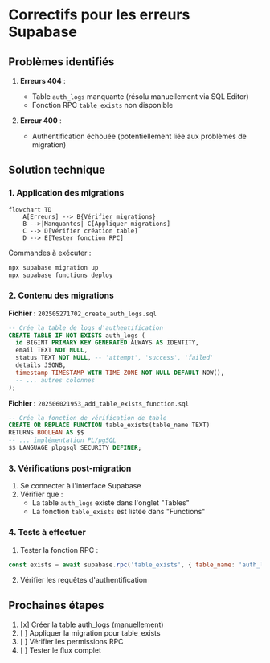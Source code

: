 # Correctifs pour les erreurs Supabase

## Problèmes identifiés
1. **Erreurs 404** :
   - Table `auth_logs` manquante (résolu manuellement via SQL Editor)
   - Fonction RPC `table_exists` non disponible

2. **Erreur 400** :
   - Authentification échouée (potentiellement liée aux problèmes de migration)

## Solution technique

### 1. Application des migrations
```mermaid
flowchart TD
    A[Erreurs] --> B{Vérifier migrations}
    B -->|Manquantes| C[Appliquer migrations]
    C --> D[Vérifier création table]
    D --> E[Tester fonction RPC]
```

Commandes à exécuter :
```bash
npx supabase migration up
npx supabase functions deploy
```

### 2. Contenu des migrations
**Fichier :** `202505271702_create_auth_logs.sql`
```sql
-- Crée la table de logs d'authentification
CREATE TABLE IF NOT EXISTS auth_logs (
  id BIGINT PRIMARY KEY GENERATED ALWAYS AS IDENTITY,
  email TEXT NOT NULL,
  status TEXT NOT NULL, -- 'attempt', 'success', 'failed'
  details JSONB,
  timestamp TIMESTAMP WITH TIME ZONE NOT NULL DEFAULT NOW(),
  -- ... autres colonnes
);
```

**Fichier :** `202506021953_add_table_exists_function.sql`
```sql
-- Crée la fonction de vérification de table
CREATE OR REPLACE FUNCTION table_exists(table_name TEXT) 
RETURNS BOOLEAN AS $$
-- ... implémentation PL/pgSQL
$$ LANGUAGE plpgsql SECURITY DEFINER;
```

### 3. Vérifications post-migration
1. Se connecter à l'interface Supabase
2. Vérifier que :
   - La table `auth_logs` existe dans l'onglet "Tables"
   - La fonction `table_exists` est listée dans "Functions"

### 4. Tests à effectuer
1. Tester la fonction RPC :
```javascript
const exists = await supabase.rpc('table_exists', { table_name: 'auth_logs' });
```
2. Vérifier les requêtes d'authentification

## Prochaines étapes
1. [x] Créer la table auth_logs (manuellement)
2. [ ] Appliquer la migration pour table_exists
3. [ ] Vérifier les permissions RPC
4. [ ] Tester le flux complet
